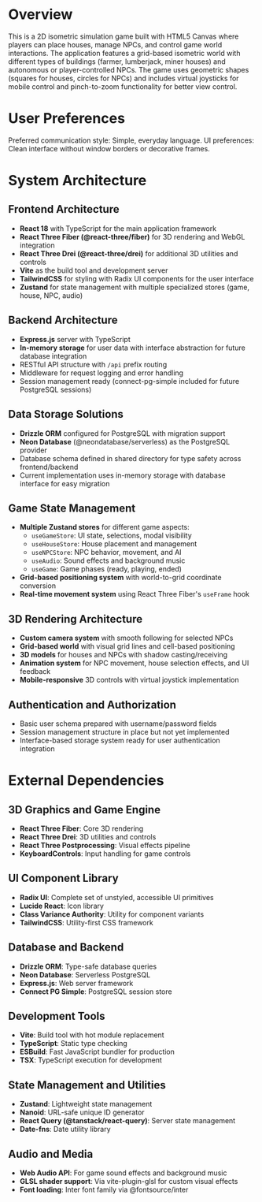 # Overview

This is a 2D isometric simulation game built with HTML5 Canvas where players can place houses, manage NPCs, and control game world interactions. The application features a grid-based isometric world with different types of buildings (farmer, lumberjack, miner houses) and autonomous or player-controlled NPCs. The game uses geometric shapes (squares for houses, circles for NPCs) and includes virtual joysticks for mobile control and pinch-to-zoom functionality for better view control.

# User Preferences

Preferred communication style: Simple, everyday language.
UI preferences: Clean interface without window borders or decorative frames.

# System Architecture

## Frontend Architecture
- **React 18** with TypeScript for the main application framework
- **React Three Fiber (@react-three/fiber)** for 3D rendering and WebGL integration
- **React Three Drei (@react-three/drei)** for additional 3D utilities and controls
- **Vite** as the build tool and development server
- **TailwindCSS** for styling with Radix UI components for the user interface
- **Zustand** for state management with multiple specialized stores (game, house, NPC, audio)

## Backend Architecture
- **Express.js** server with TypeScript
- **In-memory storage** for user data with interface abstraction for future database integration
- RESTful API structure with `/api` prefix routing
- Middleware for request logging and error handling
- Session management ready (connect-pg-simple included for future PostgreSQL sessions)

## Data Storage Solutions
- **Drizzle ORM** configured for PostgreSQL with migration support
- **Neon Database** (@neondatabase/serverless) as the PostgreSQL provider
- Database schema defined in shared directory for type safety across frontend/backend
- Current implementation uses in-memory storage with database interface for easy migration

## Game State Management
- **Multiple Zustand stores** for different game aspects:
  - `useGameStore`: UI state, selections, modal visibility
  - `useHouseStore`: House placement and management
  - `useNPCStore`: NPC behavior, movement, and AI
  - `useAudio`: Sound effects and background music
  - `useGame`: Game phases (ready, playing, ended)
- **Grid-based positioning system** with world-to-grid coordinate conversion
- **Real-time movement system** using React Three Fiber's `useFrame` hook

## 3D Rendering Architecture
- **Custom camera system** with smooth following for selected NPCs
- **Grid-based world** with visual grid lines and cell-based positioning
- **3D models** for houses and NPCs with shadow casting/receiving
- **Animation system** for NPC movement, house selection effects, and UI feedback
- **Mobile-responsive** 3D controls with virtual joystick implementation

## Authentication and Authorization
- Basic user schema prepared with username/password fields
- Session management structure in place but not yet implemented
- Interface-based storage system ready for user authentication integration

# External Dependencies

## 3D Graphics and Game Engine
- **React Three Fiber**: Core 3D rendering
- **React Three Drei**: 3D utilities and controls
- **React Three Postprocessing**: Visual effects pipeline
- **KeyboardControls**: Input handling for game controls

## UI Component Library
- **Radix UI**: Complete set of unstyled, accessible UI primitives
- **Lucide React**: Icon library
- **Class Variance Authority**: Utility for component variants
- **TailwindCSS**: Utility-first CSS framework

## Database and Backend
- **Drizzle ORM**: Type-safe database queries
- **Neon Database**: Serverless PostgreSQL
- **Express.js**: Web server framework
- **Connect PG Simple**: PostgreSQL session store

## Development Tools
- **Vite**: Build tool with hot module replacement
- **TypeScript**: Static type checking
- **ESBuild**: Fast JavaScript bundler for production
- **TSX**: TypeScript execution for development

## State Management and Utilities
- **Zustand**: Lightweight state management
- **Nanoid**: URL-safe unique ID generator
- **React Query (@tanstack/react-query)**: Server state management
- **Date-fns**: Date utility library

## Audio and Media
- **Web Audio API**: For game sound effects and background music
- **GLSL shader support**: Via vite-plugin-glsl for custom visual effects
- **Font loading**: Inter font family via @fontsource/inter